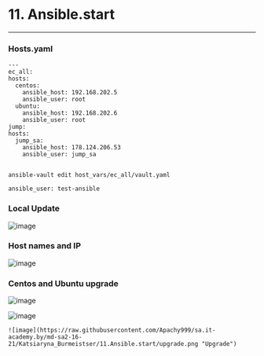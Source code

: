   # 11. Ansible.start
  ---
  
  ### Hosts.yaml
  
  ```
 ---
ec_all:
  hosts:
    centos:
      ansible_host: 192.168.202.5
      ansible_user: root
    ubuntu:
      ansible_host: 192.168.202.6
      ansible_user: root
jump:
  hosts:
    jump_sa:
      ansible_host: 178.124.206.53
      ansible_user: jump_sa
	  
  ```


```
ansible-vault edit host_vars/ec_all/vault.yaml

ansible_user: test-ansible

```


  ### Local Update
  
  ![image](https://raw.githubusercontent.com/Apachy999/sa.it-academy.by/md-sa2-16-21/Katsiaryna_Burmeistser/11.Ansible.start/local-update.png "Local Update")
  
  
  ### Host names and IP
  
   ![image](https://raw.githubusercontent.com/Apachy999/sa.it-academy.by/md-sa2-16-21/Katsiaryna_Burmeistser/11.Ansible.start/host-name-IP.png "Host names and IP")
   
  ### Centos and Ubuntu upgrade 
   
  
   ![image](https://raw.githubusercontent.com/Apachy999/sa.it-academy.by/md-sa2-16-21/Katsiaryna_Burmeistser/11.Ansible.start/centos_upgrade.png "Centos upgrade")

   ![image](https://raw.githubusercontent.com/Apachy999/sa.it-academy.by/md-sa2-16-21/Katsiaryna_Burmeistser/11.Ansible.start/ubuntu_upgrade.png "Ubuntu upgrade")
 
    ![image](https://raw.githubusercontent.com/Apachy999/sa.it-academy.by/md-sa2-16-21/Katsiaryna_Burmeistser/11.Ansible.start/upgrade.png "Upgrade")
